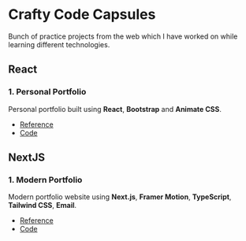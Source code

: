 # Crafty Code Capsules

Bunch of practice projects from the web which I have worked on while learning different technologies.

## React

### 1. Personal Portfolio
Personal portfolio built using **React**, **Bootstrap** and **Animate CSS**.
- [Reference](https://www.youtube.com/watch?v=hYv6BM2fWd8)
- [Code](https://github.com/ani03sha/crafty-code-capsules/tree/main/react/personal-portfolio)

## NextJS

### 1. Modern Portfolio
Modern portfolio website using **Next.js**, **Framer Motion**, **TypeScript**, **Tailwind CSS**, **Email**.
- [Reference](https://www.youtube.com/watch?v=sUKptmUVIBM)
- [Code](https://github.com/ani03sha/crafty-code-capsules/tree/main/nextjs/modern-portfolio)